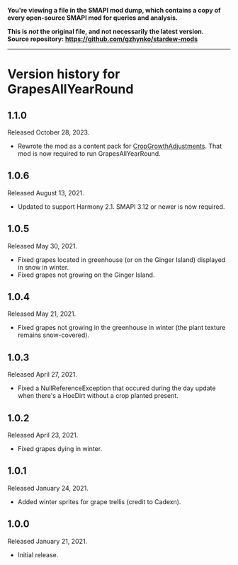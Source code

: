**You're viewing a file in the SMAPI mod dump, which contains a copy of every open-source SMAPI mod
for queries and analysis.**

**This is _not_ the original file, and not necessarily the latest version.**  
**Source repository: https://github.com/gzhynko/stardew-mods**

----

# Version history for GrapesAllYearRound

## 1.1.0
Released October 28, 2023.
- Rewrote the mod as a content pack for [CropGrowthAdjustments](https://www.nexusmods.com/stardewvalley/mods/18914). That mod is now required to run GrapesAllYearRound.

## 1.0.6
Released August 13, 2021.
- Updated to support Harmony 2.1. SMAPI 3.12 or newer is now required.

## 1.0.5
Released May 30, 2021.
- Fixed grapes located in greenhouse (or on the Ginger Island) displayed in snow in winter.
- Fixed grapes not growing on the Ginger Island.

## 1.0.4
Released May 21, 2021.
- Fixed grapes not growing in the greenhouse in winter (the plant texture remains snow-covered).

## 1.0.3
Released April 27, 2021.
- Fixed a NullReferenceException that occured during the day update when there's a HoeDirt without a crop planted present.

## 1.0.2
Released April 23, 2021.
- Fixed grapes dying in winter.

## 1.0.1
Released January 24, 2021.
- Added winter sprites for grape trellis (credit to Cadexn).

## 1.0.0
Released January 21, 2021.
- Initial release.
